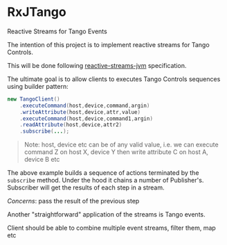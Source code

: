 # RxJTango
Reactive Streams for Tango Events

The intention of this project is to implement reactive streams for Tango Controls. 

This will be done following [reactive-streams-jvm](https://github.com/reactive-streams/reactive-streams-jvm) specification.

The ultimate goal is to allow clients to executes Tango Controls sequences using builder pattern:

```java
new TangoClient()
    .executeCommand(host,device,command,argin)
    .writeAttribute(host,device,attr,value)
    .executeCommand(host,device,command1,argin)
    .readAttribute(host,device,attr2)
    .subscribe(...);
```

> Note: host, device etc can be of any valid value, i.e. we can execute command Z on host X, device Y then write attribute C on host A, device B etc

The above example builds a sequence of actions terminated by the `subscribe` method. Under the hood it chains a number of Publisher's. Subscriber will get the results of each step in a stream.

*Concerns*: pass the result of the previous step

Another "straightforward" application of the streams is Tango events.

Client should be able to combine multiple event streams, filter them, map etc

